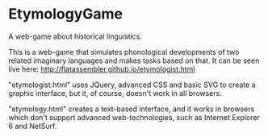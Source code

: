 # EtymologyGame
A web-game about historical linguistics.

This is a web-game that simulates phonological developments of two related imaginary languages and makes tasks based on that. It can be seen live here: http://flatassembler.github.io/etymologist.html

"etymologist.html" uses JQuery, advanced CSS and basic SVG to create a graphic interface, but it, of course, doesn't work in all browsers.

"etymology.html" creates a text-based interface, and it works in browsers which don't support advanced web-technologies, such as Internet Explorer 6 and NetSurf.
